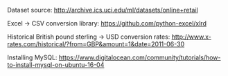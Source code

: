 Dataset source:
http://archive.ics.uci.edu/ml/datasets/online+retail

Excel -> CSV conversion library:
https://github.com/python-excel/xlrd

Historical British pound sterling -> USD conversion rates:
http://www.x-rates.com/historical/?from=GBP&amount=1&date=2011-06-30

Installing MySQL: https://www.digitalocean.com/community/tutorials/how-to-install-mysql-on-ubuntu-16-04

